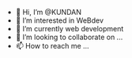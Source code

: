 - 👋 Hi, I’m @KUNDAN
- 👀 I’m interested in WeBdev
- 🌱 I’m currently  web development
- 💞️ I’m looking to collaborate on ...
- 📫 How to reach me ...

<!---
KUNDANPANDEY1995/KUNDANPANDEY1995 is a ✨ special ✨ repository because its `README.md` (this file) appears on your GitHub profile.
You can click the Preview link to take a look at your changes.
--->
